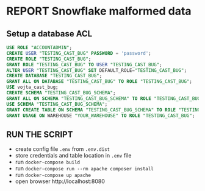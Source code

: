 # REPORT Snowflake malformed data

## Setup a database ACL

```sql
USE ROLE "ACCOUNTADMIN";                
CREATE USER "TESTING_CAST_BUG" PASSWORD = 'password';
CREATE ROLE "TESTING_CAST_BUG";
GRANT ROLE "TESTING_CAST_BUG" TO USER "TESTING_CAST_BUG";
ALTER USER "TESTING_CAST_BUG" SET DEFAULT_ROLE="TESTING_CAST_BUG";
CREATE DATABASE "TESTING_CAST_BUG";
GRANT ALL ON DATABASE "TESTING_CAST_BUG" TO ROLE "TESTING_CAST_BUG";
USE vojta_cast_bug;
CREATE SCHEMA "TESTING_CAST_BUG_SCHEMA";
GRANT ALL ON SCHEMA "TESTING_CAST_BUG_SCHEMA" TO ROLE "TESTING_CAST_BUG";
USE SCHEMA "TESTING_CAST_BUG_SCHEMA";
GRANT CREATE TABLE ON SCHEMA "TESTING_CAST_BUG_SCHEMA" TO ROLE "TESTING_CAST_BUG";
GRANT USAGE ON WAREHOUSE "YOUR_WAREHOUSE" TO ROLE "TESTING_CAST_BUG";
```

## RUN THE SCRIPT
- create config file `.env` from `.env.dist`
- store credentials and table location in `.env` file
- run `docker-compose build`
- run `docker-compose run --rm apache composer install`
- run `docker-compose up apache`
- open browser http://localhost:8080
